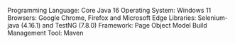 Programming Language: Core Java 16
Operating System: Windows 11
Browsers: Google Chrome, Firefox and Microsoft Edge
Libraries: Selenium-java (4.16.1) and TestNG (7.8.0)
Framework: Page Object Model
Build Management Tool: Maven
